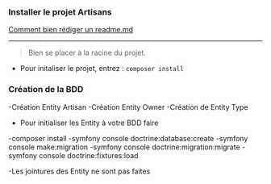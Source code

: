 ### Installer le projet Artisans

[Comment bien rédiger un readme.md](https://fr.acervolima.com/qu-est-ce-que-le-fichier-readme-md/)

---
> Bien se placer à la racine du projet. 

- Pour initaliser le projet, entrez :
`composer install`

### Création de la BDD

-Création Entity Artisan
-Création Entity Owner
-Création de Entity Type

- Pour initialiser les Entity à votre BDD faire

-composer install
-symfony console doctrine:database:create
-symfony console make:migration
-symfony console doctrine:migration:migrate
-symfony console doctrine:fixtures:load

-Les jointures des Entity ne sont pas faites
